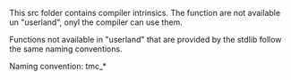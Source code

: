 This src folder contains compiler intrinsics. The function are not available un "userland", onyl the compiler can use
them.

Functions not available in "userland" that are provided by the stdlib follow the same naming conventions.

Naming convention: tmc_*
